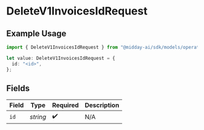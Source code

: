 # DeleteV1InvoicesIdRequest

## Example Usage

```typescript
import { DeleteV1InvoicesIdRequest } from "@midday-ai/sdk/models/operations";

let value: DeleteV1InvoicesIdRequest = {
  id: "<id>",
};
```

## Fields

| Field              | Type               | Required           | Description        |
| ------------------ | ------------------ | ------------------ | ------------------ |
| `id`               | *string*           | :heavy_check_mark: | N/A                |